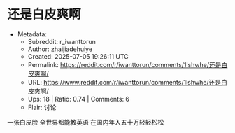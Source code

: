 # 还是白皮爽啊

- Metadata:
  - Subreddit: r_iwanttorun
  - Author: zhaijiadehuiye
  - Created: 2025-07-05 19:26:11 UTC
  - Permalink: https://reddit.com/r/iwanttorun/comments/1lshwhe/还是白皮爽啊/
  - URL: https://www.reddit.com/r/iwanttorun/comments/1lshwhe/还是白皮爽啊/
  - Ups: 18 | Ratio: 0.74 | Comments: 6
  - Flair: 讨论


一张白皮脸 全世界都能教英语 在国内年入五十万轻轻松松

